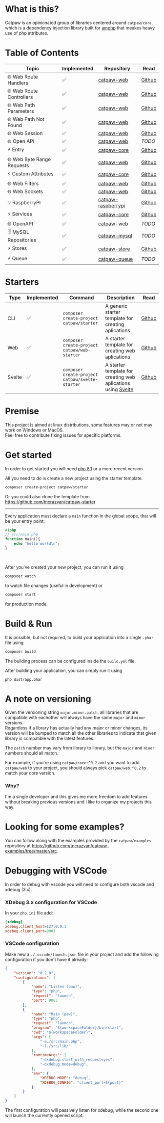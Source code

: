 # What is this?

Catpaw is an opinionated group of libraries centered around `catpaw/core`, which is a dependency injection library built for [amphp](https://amphp.org/) that meakes heavy use of php attributes.

# Table of Contents

| Topic                      | Implemented  | Repository                                                            | Read                                       |
|----------------------------|--------------|-----------------------------------------------------------------------|--------------------------------------------|
| 🌐 Web Route Handlers       | ✅           | [catpaw-web](https://github.com/tncrazvan/catpaw-web)                 | [Github](./docs/1.WebRouteHandlers.md)     |
| 🌐 Web Route Controllers    | ✅           | [catpaw-web](https://github.com/tncrazvan/catpaw-web)                 | [Github](./docs/14.WebRouteControllers.md) |
| 🌐 Web Path Parameters      | ✅           | [catpaw-web](https://github.com/tncrazvan/catpaw-web)                 | [Github](./docs/2.WebPathParameters.md)    |
| 🌐 Web Path Not Found       | ✅           | [catpaw-web](https://github.com/tncrazvan/catpaw-web)                 | [Github](./docs/3.WebPathNotFound.md)      |
| 🌐 Web Session              | ✅           | [catpaw-web](https://github.com/tncrazvan/catpaw-web)                 | [Github](./docs/4.WebSession.md)           |
| 🌐 Open API                 | ✅           | [catpaw-web](https://github.com/tncrazvan/catpaw-web)                 | _TODO_                                     |
| ⚡ Entry                    | ✅           | [catpaw-core](https://github.com/tncrazvan/catpaw-core)               | [Github](./docs/5.Entry.md)                |
| 🌐 Web Byte Range Requests  | ✅           | [catpaw-web](https://github.com/tncrazvan/catpaw-web)                 | [Github](./docs/7.WebByteRangeRequests.md) |
| ⚡ Custom Attributes        | ✅           | [catpaw-core](https://github.com/tncrazvan/catpaw-core)               | [Github](./docs/8.CustomAttributes.md)     |
| 🌐 Web Filters              | ✅           | [catpaw-web](https://github.com/tncrazvan/catpaw-web)                 | [Github](./docs/9.WebFilters.md)           |
| 🌐 Web Sockets              | ✅           | [catpaw-web](https://github.com/tncrazvan/catpaw-web)                 | [Github](./docs/10.WebSockets.md)          |
| 💡 RaspberryPI             | ✅           | [catpaw-raspberrypi](https://github.com/tncrazvan/catpaw-raspberrypi) | [Github](./docs/11.RaspberryPI.md)         |
| ⚡ Services                 | ✅           | [catpaw-core](https://github.com/tncrazvan/catpaw-core)               | [Github](./docs/13.Services.md)            |
| 🌐 OpenAPI                  | ✅           | [catpaw-web](https://github.com/tncrazvan/catpaw-web)                 | _TODO_                                     |
| 🗄 MySQL Repositories       | ✅           | [catpaw-mysql](https://github.com/tncrazvan/catpaw-mysql)             | _TODO_                                     |
| ⚡ Stores                   | ✅           | [catpaw-store](https://github.com/tncrazvan/catpaw-store)             | [Github](./docs/12.Stores.md)              |
| ⚡ Queue                    | ✅           | [catpaw-queue](https://github.com/tncrazvan/catpaw-queue)             | _TODO_                                     |

# Starters

| Type    | Implemented | Command                                         | Description                                          | Read                                   |
|---------|-------------|-------------------------------------------------|------------------------------------------------------|----------------------------------------|
| CLI     | ✅          | `composer create-project catpaw/starter`        | A generic starter template for creating aplications  | [Github](./README.md#get-started)                  |
| Web     | ✅          | `composer create-project catpaw/web-starter`    | A starter template for creating web aplications      | [Github](./docs/16.Web.md) |
| Svelte  | ✅          | `composer create-project catpaw/svelte-starter` | A starter template for creating web aplications using [Svelte](https://github.com/sveltejs/svelte) | [Github](./docs/15.SvelteSPAStarter.md) |


# Premise

This project is aimed at linux distributions, some features may or not may work on Windows or MacOS.<br/>
Feel free to contribute fixing issues for specific platforms.

# Get started

In order to get started you will need [php 8.1](https://www.php.net/downloads.php) or a more recent version.

All you need to do is create a new project using the starter template.

```bash
composer create-project catpaw/starter
```

Or you could also clone the template from https://github.com/tncrazvan/catpaw-starter

---

Every application must declare a ```main``` function in the global scope, that will be your entry point:

```php
<?php
// src/main.php
function main(){
    echo "hello world\n";
}
```

<br/>

After you've created your new project, you can run it using

```bash
compsoer watch
```
to watch file changes (useful in development)
or

```bash
compsoer start
```
for production mode.

# Build & Run

It is possible, but not required, to build your application into a single `.phar` file using

```bash
composer build
```
The building process can be configured inside the `build.yml` file.

After building your application, you can simply run it using 
```
php dist/app.phar
```

# A note on versioning

Given the versioning string `major.minor.patch`, all libraries that are compatible with eachother will always have the same `major` and `minor` versions.<br/>
Regardless if a library has actually had any major or minor changes, its version will be bumped to match all the other libraries to indicate that given library is compatible with the latest features.<br/>

The `patch` number may vary from library to library, but the `major` and `minor` numbers should all match.

For example, if you're using `catpaw/core:^0.2` and you want to add `catpaw/web` to your project, you should always pick `catpaw/web:^0.2` to match your core version.

### Why? 
I'm a single developer and this gives me more freedom to add features without breaking previous versions and I like to organize my projects this way.
# Looking for some examples?

You can follow along with the examples provided by the `catpaw/examples` repository at https://github.com/tncrazvan/catpaw-examples/tree/master/src.


# Debugging with VSCode

In order to debug with vscode you will need to configure both vscode and xdebug (3.x).

### XDebug 3.x configuration for VSCode

In your `php.ini` file add:
```ini
[xdebug]
xdebug.client_host=127.0.0.1
xdebug.client_port=9003
```

### VSCode configuration

Make new a `./.vscode/launch.json` file in your project and add the following configuration if you don't have it already:
```json
{
    "version": "0.2.0",
    "configurations": [
        {
            "name": "Listen (paw)",
            "type": "php",
            "request": "launch",
            "port": 9003
        },
        {
            "name": "Main (paw)",
            "type": "php",
            "request": "launch",
            "program": "${workspaceFolder}/bin/start",
            "cwd": "${workspaceFolder}",
            "args": [
                "-e./src/main.php",
                "-l./src/lib/"
            ],
            "runtimeArgs": [
                "-dxdebug.start_with_request=yes",
                "-dxdebug.mode=debug",
            ],
            "env": {
                "XDEBUG_MODE": "debug",
                "XDEBUG_CONFIG": "client_port=${port}"
            }
        }
    ]
}
```

The first configuration will passively listen for xdebug, while the second one will launch the currently opened script.
